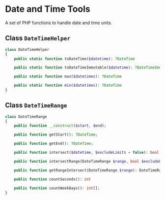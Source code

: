 Date and Time Tools
=======================================

A set of PHP functions to handle date and time units.

## Class `DateTimeHelper`

```php
class DateTimeHelper
{
    public static function toDateTime($datetime): ?DateTime

    public static function toDateTimeImmutable($datetime): ?DateTimeImmutable

    public static function max($datetimes): ?DateTime

    public static function min($datetimes): ?DateTime
}
```

## Class `DateTimeRange`

```php
class DateTimeRange
{
    public function __construct($start, $end);

    public function getStart(): ?DateTime;

    public function getEnd(): ?DateTime;

    public function intersect($datetime, $excludeLimits = false): bool;

    public function intersectRange(DateTimeRange $range, bool $excludeLimits = false): bool;

    public function getRangeIntersect(DateTimeRange $range): DateTimeRange|null;

    public function countSeconds(): int
    
    public function countWeekDays(): int[];
}
```
